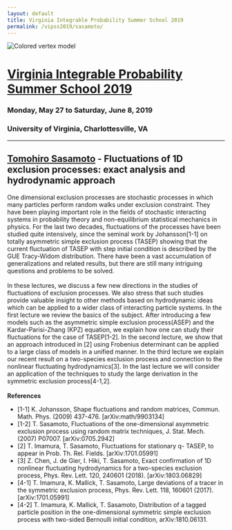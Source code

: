 ```yaml
---
layout: default
title: Virginia Integrable Probability Summer School 2019
permalink: /vipss2019/sasamoto/
---
```


<img src="{{site.url}}/img/color-vertex.jpg" style="max-width:100%" alt="Colored vertex model">

# <a href="{{site.url}}/vipss2019/">Virginia Integrable Probability Summer School 2019</a>

### Monday, May 27 to Saturday, June 8, 2019

### University of Virginia, Charlottesville, VA

---

<h2 class="mb-4"><a href="https://search.star.titech.ac.jp/titech-ss/pursuer.act?event=outside&key_t2r2Rid=CTT100380272&lang=en">Tomohiro Sasamoto</a> - Fluctuations of 1D exclusion processes: exact analysis and hydrodynamic approach</h2>

One dimensional exclusion processes are stochastic processes in which many particles perform random walks under exclusion constraint. They have been playing important role in the fields of stochastic interacting systems in probability theory and non-equilibrium statistical mechanics in physics. For the last two decades, fluctuations of the processes have been studied quite intensively, since the seminal work by Johansson[1-1] on totally asymmetric simple exclusion process (TASEP) showing that the current fluctuation of TASEP with step initial condition is described by the GUE Tracy-Widom distribution. There have been a vast accumulation of generalizations and related results, but there are still many intriguing questions and problems to be solved.
<br><br>
In these lectures, we discuss a few new directions in the studies of fluctuations of exclusion processes. We also stress that such studies provide valuable insight to other methods based on hydrodynamic ideas which can be applied to a wider class of interacting particle systems. In the first lecture we review the basics of the subject. After introducing a few models such as the asymmetric simple exclusion process(ASEP) and the Kardar-Parisi-Zhang (KPZ) equation, we explain how one can study their fluctuations for the case of TASEP[1-2]. In the second lecture, we show that an approach introduced in [2] using Frobenius determinant can be applied to a large class of models in a unified manner. In the third lecture we explain our recent result on a two-species exclusion process and connection to the nonlinear fluctuating hydrodynamics[3]. In the last lecture we will consider an application of the techniques to study the large derivation in the symmetric exclusion process[4-1,2].
<br><br>
<strong>References</strong>
<ul>
<li>[1-1] K. Johansson, Shape fluctuations and random matrices, Commun. Math. Phys. (2009) 437-476. [arXiv:math/9903134]</li>
<li>[1-2] T. Sasamoto, Fluctuations of the one-dimensional asymmetric exclusion process using random matrix 
techniques, J. Stat. Mech. (2007) P07007. [arXiv:0705.2942]</li>
<li>[2] T. Imamura, T. Sasamoto, Fluctuations for stationary q- TASEP, to appear in Prob. Th. Rel. Fields. [arXiv:1701.05991]</li>
<li>[3] Z. Chen, J. de Gier, I. Hiki, T. Sasamoto, Exact confirmation of 1D nonlinear fluctuating hydrodynamics for a two-species exclusion process, Phys. Rev. Lett. 120, 240601 (2018). [arXiv:1803.06829]</li>
<li>[4-1] T. Imamura, K. Mallick, T. Sasamoto, Large deviations of a tracer in the symmetric exclusion process, 
Phys. Rev. Lett. 118, 160601 (2017). [arXiv:1701.05991]</li>
<li>[4-2] T. Imamura, K. Mallick, T. Sasamoto, Distribution of a tagged particle position in the one-dimensional symmetric simple exclusion process with two-sided Bernoulli initial condition, arXiv:1810.06131.</li>
</ul>